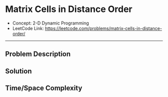 # Matrix Cells in Distance Order

- Concept: 2-D Dynamic Programming
- LeetCode Link: https://leetcode.com/problems/matrix-cells-in-distance-order/

---

## Problem Description

## Solution

## Time/Space Complexity

